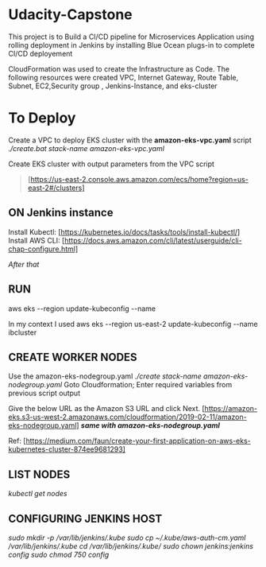 # Udacity-Capstone
This project is to Build a CI/CD pipeline for Microservices Application using rolling deployment in Jenkins by installing Blue Ocean plugs-in to complete CI/CD deployement

CloudFormation was used to create the Infrastructure as Code. The following resources were created VPC, Internet Gateway, Route Table, Subnet, EC2,Security group , Jenkins-Instance, and eks-cluster


# To Deploy

Create a VPC to deploy EKS cluster with the **amazon-eks-vpc.yaml** script
_./create.bat stack-name amazon-eks-vpc.yaml_

Create EKS cluster with output parameters from the VPC script
> [https://us-east-2.console.aws.amazon.com/ecs/home?region=us-east-2#/clusters]

## ON Jenkins instance 
Install Kubectl: [https://kubernetes.io/docs/tasks/tools/install-kubectl/]
Install AWS CLI: [https://docs.aws.amazon.com/cli/latest/userguide/cli-chap-configure.html]

_After that_
## RUN
aws eks --region <region> update-kubeconfig --name <clusterName>

In my context I used
aws eks --region us-east-2 update-kubeconfig --name ibcluster

## CREATE WORKER NODES
Use the amazon-eks-nodegroup.yaml
_./create stack-name amazon-eks-nodegroup.yaml_
Goto Cloudformation; Enter required variables from previous script output

Give the below URL as the Amazon S3 URL and click Next.
[https://amazon-eks.s3-us-west-2.amazonaws.com/cloudformation/2019-02-11/amazon-eks-nodegroup.yaml]
***same with amazon-eks-nodegroup.yaml***

Ref:
[https://medium.com/faun/create-your-first-application-on-aws-eks-kubernetes-cluster-874ee9681293]

## LIST NODES
 _kubectl get nodes_

 ## CONFIGURING JENKINS HOST
 _sudo mkdir -p /var/lib/jenkins/.kube_
 _sudo cp  ~/.kube/aws-auth-cm.yaml /var/lib/jenkins/.kube_
_cd /var/lib/jenkins/.kube/_
_sudo chown jenkins:jenkins config_
_sudo chmod 750 config_

